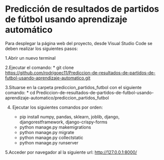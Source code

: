 # Predicción de resultados de partidos de fútbol usando aprendizaje automático

Para desplegar la página web del proyecto, desde Visual Studio Code se deben realizar los siguientes pasos:

1.Abrir un nuevo terminal

2.Ejecutar el comando: 
    * git clone https://github.com/rodrigoec11/Prediccion-de-resultados-de-partidos-de-futbol-usando-aprendizaje-automatico.git

3.Situarse en la carpeta prediccion_partidos_futbol con el siguiente comando: 
    * cd Prediccion-de-resultados-de-partidos-de-futbol-usando-aprendizaje-automatico/prediccion_partidos_futbol

4. Ejecutar los siguientes comandos por orden:

    * pip install numpy, pandas, sklearn, joblib, django, djangorestframework, django-crispy-forms
    * python manage.py makemigrations
    * python manage.py migrate
    * python manage.py collectstatic
    * python manage.py runserver

5.Acceder por navegador al la siguiente url: http://127.0.0.1:8000/
